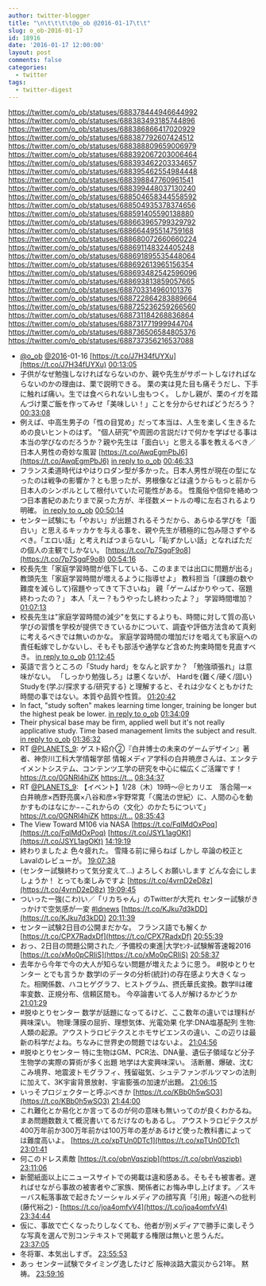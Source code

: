 ```yaml
---
author: twitter-blogger
title: "\n\t\t\t\t@o_ob @2016-01-17\t\t"
slug: o_ob-2016-01-17
id: 18916
date: '2016-01-17 12:00:00'
layout: post
comments: false
categories:
  - twitter
tags:
  - twitter-digest
---
```


https://twitter.com/o_ob/statuses/688378444946644992 https://twitter.com/o_ob/statuses/688383493185744896 https://twitter.com/o_ob/statuses/688386866417020929 https://twitter.com/o_ob/statuses/688387792607424512 https://twitter.com/o_ob/statuses/688388809659006979 https://twitter.com/o_ob/statuses/688392067203006464 https://twitter.com/o_ob/statuses/688393462203334657 https://twitter.com/o_ob/statuses/688395462554984448 https://twitter.com/o_ob/statuses/688398847760961541 https://twitter.com/o_ob/statuses/688399448037130240 https://twitter.com/o_ob/statuses/688504658344558592 https://twitter.com/o_ob/statuses/688504935378374656 https://twitter.com/o_ob/statuses/688591405590138880 https://twitter.com/o_ob/statuses/688663965799329792 https://twitter.com/o_ob/statuses/688664495514759168 https://twitter.com/o_ob/statuses/688680072660660224 https://twitter.com/o_ob/statuses/688691148324405248 https://twitter.com/o_ob/statuses/688691895535448064 https://twitter.com/o_ob/statuses/688692613965156354 https://twitter.com/o_ob/statuses/688693482542596096 https://twitter.com/o_ob/statuses/688693813859057665 https://twitter.com/o_ob/statuses/688703314960101376 https://twitter.com/o_ob/statuses/688722864283889664 https://twitter.com/o_ob/statuses/688725236259266560 https://twitter.com/o_ob/statuses/688731184268836864 https://twitter.com/o_ob/statuses/688731771999944704 https://twitter.com/o_ob/statuses/688736506584805376 https://twitter.com/o_ob/statuses/688737356216537088  

*   [@o_ob](https://twitter.com/o_ob) [@2016](https://twitter.com/2016)-01-16 [https://t.co/J7H34fUYXu](https://t.co/J7H34fUYXu) [00:13:05](https://twitter.com/o_ob/statuses/688378444946644992)
*   子供がなぜ勉強しなければならないのか、親や先生がサポートしなければならないのかの理由は、栗で説明できる。 栗の実は見た目も痛そうだし、下手に触れば痛い。生では食べられないし虫もつく。 しかし親が、栗のイガを踏んづけ栗ご飯を作ってみせ「美味しい！」ことを分からせればどうだろう？ [00:33:08](https://twitter.com/o_ob/statuses/688383493185744896)
*   例えば、中高生男子の「性の目覚め」だって本当は、人生を楽しく生きるための良いヒントのはず。 "個人研究"や周囲の言説だけで何かを学ばせる事は本当の学びなのだろうか？親や先生は「面白い」と思える事を教えるべき／日本人男性の奇妙な風習 [https://t.co/AwqEgmPbJ6](https://t.co/AwqEgmPbJ6) [in reply to o_ob](https://twitter.com/o_ob/statuses/688383493185744896) [00:46:33](https://twitter.com/o_ob/statuses/688386866417020929)
*   フランス柔道時代はやはりロダン型が多かった。日本人男性が現在の型になったのは戦争の影響か？とも思ったが、男根像などは違うからもっと前から日本人のシンボルとして根付いていた可能性がある。 性風俗や信仰を絡めつつ日本書紀のあたりまで戻った方が、半径数メートルの噂に左右されるより明確。 [in reply to o_ob](https://twitter.com/o_ob/statuses/688386866417020929) [00:50:14](https://twitter.com/o_ob/statuses/688387792607424512)
*   センター試験にも「やおい」が出題されるそうだから、あらゆる学びを「面白い」と思えるキッカケを与える事を、親や先生が積極的に包み隠さずやるべき。「エロい話」と考えればつまらないし「恥ずかしい話」となればただの個人の主観でしかない。 [https://t.co/7p7SgqF9o8](https://t.co/7p7SgqF9o8) [00:54:16](https://twitter.com/o_ob/statuses/688388809659006979)
*   校長先生「家庭学習時間が低下している、このままでは出口に問題が出る」 教頭先生「家庭学習時間が増えるように指導せよ」 教科担当「(課題の数や難度を減らして)宿題やってきて下さいね」 親「ゲームばかりやって、宿題終わったの？」 本人「えー？もうやったし終わったよ？」 学習時間増加？ [01:07:13](https://twitter.com/o_ob/statuses/688392067203006464)
*   校長先生は"家庭学習時間の減少"を気にするよりも、時間に対して質の高い学びの習慣を学校が提供できているかについて、調査や評価方法含めて真剣に考えるべきでは無いのかな。 家庭学習時間の増加だけを唱えても家庭への責任転嫁でしかないし、そもそも部活や通学など含めた拘束時間を見直すべき。 [in reply to o_ob](https://twitter.com/o_ob/statuses/688392067203006464) [01:12:45](https://twitter.com/o_ob/statuses/688393462203334657)
*   英語で言うところの「Study hard」をなんと訳すか？ 「勉強頑張れ」は意味がない。 「しっかり勉強しろ」は悪くないが、 Hardを{難く/硬く/固い} Studyを{学ぶ/探求する/研究する} と理解すると、それは少なくともかけた時間の事ではない。本質や品質や性質。 [01:20:42](https://twitter.com/o_ob/statuses/688395462554984448)
*   In fact, "study soften" makes learning time longer, training be longer but the highest peak be lower. [in reply to o_ob](https://twitter.com/o_ob/statuses/688395462554984448) [01:34:09](https://twitter.com/o_ob/statuses/688398847760961541)
*   Their physical base may be firm, applied well but it's not really applicative study. Time based management limits the subject and result. [in reply to o_ob](https://twitter.com/o_ob/statuses/688398847760961541) [01:36:32](https://twitter.com/o_ob/statuses/688399448037130240)
*   RT [@PLANETS_9](https://twitter.com/PLANETS_9): ゲスト紹介②『白井博士の未来のゲームデザイン』著者、神奈川工科大学情報学部 情報メディア学科の白井暁彦さんは、エンタテイメントシステム、コンテンツ工学の研究を中心に幅広くご活躍です！https://t.co/0GNRl4hiZK [https://t…](https://t…) [08:34:37](https://twitter.com/o_ob/statuses/688504658344558592)
*   RT [@PLANETS_9](https://twitter.com/PLANETS_9): 【イベント】1/28（木）19時〜＠ヒカリエ　落合陽一×白井暁彦×西野亮廣×八谷和彦×宇野常寛「〈魔法の世紀〉に、人間の心を動かすものはなにか−−これからの〈文化〉のかたちについて」https://t.co/0GNRl4hiZK [https://t…](https://t…) [08:35:43](https://twitter.com/o_ob/statuses/688504935378374656)
*   The View Toward M106 via NASA [https://t.co/FqlMdOxPoq](https://t.co/FqlMdOxPoq) [https://t.co/JSYL1agOKt](https://t.co/JSYL1agOKt) [14:19:19](https://twitter.com/o_ob/statuses/688591405590138880)
*   終わりましたよ 色々疲れた。 雪降る前に帰らねば しかし 卒論の校正とLavalのレビューが。 [19:07:38](https://twitter.com/o_ob/statuses/688663965799329792)
*   (センター試験終わって気分変えて...) よろしくお願いします どんな会にしましょうか！ とっても楽しみですよ [https://t.co/4vrnD2eD8z](https://t.co/4vrnD2eD8z) [19:09:45](https://twitter.com/o_ob/statuses/688664495514759168)
*   ついったー強(こわ)い／「リカちゃん」のTwitterが大荒れ センター試験がきっかけで空気感が一変 [#ldnews](https://twitter.com/search?q=%23ldnews&src=hash) [https://t.co/KJku7d3kDD](https://t.co/KJku7d3kDD) [20:11:39](https://twitter.com/o_ob/statuses/688680072660660224)
*   センター試験2日目の公開まだかな。 フランス語でも解くか [https://t.co/CPX7RadxDf](https://t.co/CPX7RadxDf) [20:55:39](https://twitter.com/o_ob/statuses/688691148324405248)
*   おっ、2日目の問題公開された／予備校の東進|大学ｾﾝﾀｰ試験解答速報2016 [https://t.co/xMo0pCRIiS](https://t.co/xMo0pCRIiS) [20:58:37](https://twitter.com/o_ob/statuses/688691895535448064)
*   去年から今年で今の大人が知らない問題が増えたように思う。 #脱ゆとりセンター とでも言うか 数学Iのデータの分析(統計)の存在感より大きくなった。相関係数、ハコヒゲグラフ、ヒストグラム、摂氏華氏変換。数学IIは確率変数、正規分布、信頼区間も。 今卒論書いてる人が解けるかどうか [21:01:29](https://twitter.com/o_ob/statuses/688692613965156354)
*   #脱ゆとりセンター 数学が話題になってるけど、ここ数年の違いでは理科が興味深い。 物理:薄膜の屈折、理想気体、光電効果 化学:DNA塩基配列 生物:人類の起源。アウストラロピテクスとホモサピエンスの違い、この辺りは最新の科学だよね。ちなみに世界史の問題ではないよ。 [21:04:56](https://twitter.com/o_ob/statuses/688693482542596096)
*   #脱ゆとりセンター 特に生物はGM、PCR法、DNA量、遺伝子領域など分子生物学の実際の算術が多く出題 地学は大変興味深い。 活断層、爆破、沈むこみ境界、地震波トモグラフィ、残留磁気、シュテファンボルツマンの法則に加えて、3K宇宙背景放射、宇宙膨張の加速が出題。 [21:06:15](https://twitter.com/o_ob/statuses/688693813859057665)
*   いっそプロジェクターと呼ぶべきか [https://t.co/KBb0h5wSO3](https://t.co/KBb0h5wSO3) [21:44:00](https://twitter.com/o_ob/statuses/688703314960101376)
*   これ難化とか易化とか言ってるのが何の意味も無いってのが良くわかるね。 まあ問題数数えて概況書いてるだけなのもあるし。 アウストラロピテクスが400万年前か300万年前かは100万年の差があるけど使った教科書によっては難度高いよ。 [https://t.co/xpTUn0DTc1](https://t.co/xpTUn0DTc1) [23:01:41](https://twitter.com/o_ob/statuses/688722864283889664)
*   何このドレス素敵 [https://t.co/obnVqszipb](https://t.co/obnVqszipb) [23:11:06](https://twitter.com/o_ob/statuses/688725236259266560)
*   新聞紙面以上にニュースサイトでの掲載は違和感ある。そもそも被害者。遅ればせながら事故の被害者やご家族、関係者にお悔み申し上げます。／スキーバス転落事故で起きたソーシャルメディアの顔写真「引用」報道への批判(藤代裕之) - [https://t.co/joa4omfvV4](https://t.co/joa4omfvV4) [23:34:44](https://twitter.com/o_ob/statuses/688731184268836864)
*   仮に、事故で亡くなったりしなくても、他者が別メディアで勝手に楽しそうな写真を選んで別コンテキストで掲載する権限は無いと思うんだ。 [23:37:05](https://twitter.com/o_ob/statuses/688731771999944704)
*   冬将軍、本気出しすぎ。 [23:55:53](https://twitter.com/o_ob/statuses/688736506584805376)
*   あっ センター試験でタイミング逸したけど 阪神淡路大震災から21年。 黙祷。 [23:59:16](https://twitter.com/o_ob/statuses/688737356216537088)